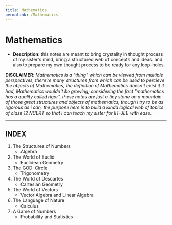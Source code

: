 ```yaml
---
title: Mathematics
permalink: /Mathematics
---
```


# Mathematics
- **Description**: this notes are meant to bring crystality in thought process of my sister's mind, bring a structured web of concepts and ideas. and also to prepare my own thought process to be ready for any loop-holes.

**DISCLAIMER**: *Mathematics is a "thing" which can be viewed from multiple perspectives, there're many structures from which can be used to percieve the objects of Mathematics, the definition of Mathematics doesn't exist if it had, Mathematics wouldn't be growing; considering the fact "mathematics has a quality called rigor", these notes are just a tiny stone on a mountain of those great structures and objects of mathematics, though i try to be as rigorous as i can, the purpose here is to build a kinda logical web of topics of class 12 NCERT so that i can teach my sister for IIT-JEE with ease.*

______________
## INDEX

1. The Structures of Numbers
    - Algebra
2. The World of Euclid
    - Euclidean Geometry
3. The GOD: Circle
    - Trigonometry
4. The World of Descartes
    - Cartesian Geometry
5. The World of Vectors
    - Vector Algebra and Linear Algebra
6. The Language of Nature
    - Calculus
7. A Game of Numbers
    - Probability and Statistics